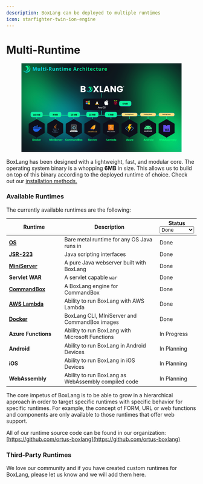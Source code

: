 ```yaml
---
description: BoxLang can be deployed to multiple runtimes
icon: starfighter-twin-ion-engine
---
```


# Multi-Runtime

<figure><img src="../../.gitbook/assets/image (9).png" alt=""><figcaption></figcaption></figure>

BoxLang has been designed with a lightweight, fast, and modular core.  The operating system binary is a whopping **6MB** in size.  This allows us to build on top of this binary according to the deployed runtime of choice.  Check out our [installation methods.](../installation/)

### Available Runtimes

The currently available runtimes are the following:

<table><thead><tr><th width="176">Runtime</th><th width="421">Description</th><th>Status<select><option value="cMUAhLvVhult" label="Done" color="blue"></option><option value="TMVEyyxmm5bg" label="In Progress" color="blue"></option><option value="J7HvD8eZZTpl" label="In Planning" color="blue"></option></select></th></tr></thead><tbody><tr><td><a href="../running-boxlang/"><strong>OS</strong></a></td><td>Bare metal runtime for any OS Java runs in</td><td><span data-option="cMUAhLvVhult">Done</span></td></tr><tr><td><a href="../running-boxlang/jsr-223-scripting.md"><strong>JSR-223</strong></a></td><td>Java scripting interfaces</td><td><span data-option="cMUAhLvVhult">Done</span></td></tr><tr><td><a href="../running-boxlang/miniserver.md"><strong>MiniServer</strong></a></td><td>A pure Java webserver built with BoxLang</td><td><span data-option="cMUAhLvVhult">Done</span></td></tr><tr><td><strong>Servlet WAR</strong></td><td>A servlet capable <code>war</code></td><td><span data-option="cMUAhLvVhult">Done</span></td></tr><tr><td><a href="../running-boxlang/commandbox.md"><strong>CommandBox</strong></a></td><td>A BoxLang engine for CommandBox</td><td><span data-option="cMUAhLvVhult">Done</span></td></tr><tr><td><a href="../running-boxlang/aws-lambda.md"><strong>AWS Lambda</strong></a></td><td>Ability to run BoxLang with AWS Lambda</td><td><span data-option="cMUAhLvVhult">Done</span></td></tr><tr><td><a href="../running-boxlang/docker.md"><strong>Docker</strong></a></td><td>BoxLang CLI, MIniServer and CommandBox images</td><td><span data-option="cMUAhLvVhult">Done</span></td></tr><tr><td><strong>Azure Functions</strong></td><td>Ability to run BoxLang with Microsoft Functions</td><td><span data-option="TMVEyyxmm5bg">In Progress</span></td></tr><tr><td><strong>Android</strong></td><td>Ability to run BoxLang in Android Devices</td><td><span data-option="J7HvD8eZZTpl">In Planning</span></td></tr><tr><td><strong>iOS</strong></td><td>Ability to run BoxLang in iOS Devices</td><td><span data-option="J7HvD8eZZTpl">In Planning</span></td></tr><tr><td><strong>WebAssembly</strong></td><td>Ability to run BoxLang as WebAssembly compiled code</td><td><span data-option="J7HvD8eZZTpl">In Planning</span></td></tr></tbody></table>

The core impetus of BoxLang is to be able to grow in a hierarchical approach in order to target specific runtimes with specific behavior for specific runtimes.  For example, the concept of FORM, URL or web functions and components are only available to those runtimes that offer web support.

All of our runtime source code can be found in our organization: [https://github.com/ortus-boxlang](https://github.com/ortus-boxlang)

### Third-Party Runtimes

We love our community and if you have created custom runtimes for BoxLang, please let us know and we will add them here.

